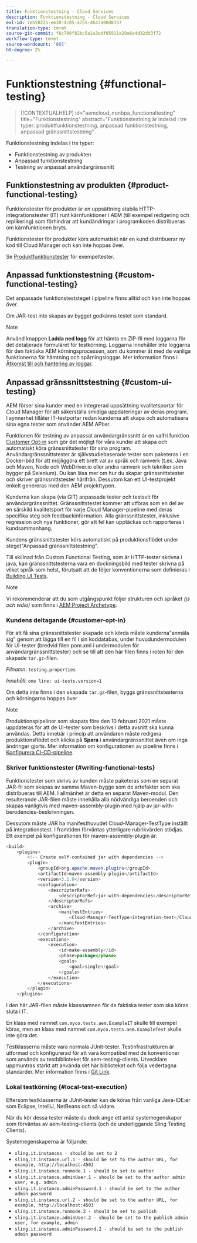 ```yaml
---
title: Funktionstestning - Cloud Services
description: Funktionstestning - Cloud Services
exl-id: 7eb50225-e638-4c05-a755-4647a00d8357
translation-type: tm+mt
source-git-commit: f6c700f82bc5a1a3edf05911a29a6e4d32dd3f72
workflow-type: tm+mt
source-wordcount: '865'
ht-degree: 2%

---
```


# Funktionstestning {#functional-testing}


>[!CONTEXTUALHELP]
>id="aemcloud_nonbpa_functionaltesting"
>title="Funktionstestning"
>abstract="Funktionstestning är indelad i tre typer: produktfunktionstestning, anpassad funktionstestning, anpassad gränssnittstestning"

Funktionstestning indelas i tre typer:


* Funktionstestning av produkten
* Anpassad funktionstestning
* Testning av anpassat användargränssnitt

## Funktionstestning av produkten {#product-functional-testing}

Funktionstester för produkter är en uppsättning stabila HTTP-integrationstester (IT) runt kärnfunktioner i AEM (till exempel redigering och replikering) som förhindrar att kundändringar i programkoden distribueras om kärnfunktionen bryts.

Funktionstester för produkter körs automatiskt när en kund distribuerar ny kod till Cloud Manager och kan inte hoppas över.

Se [Produktfunktionstester](https://github.com/adobe/aem-test-samples/tree/aem-cloud/smoke) för exempeltester.

## Anpassad funktionstestning {#custom-functional-testing}

Det anpassade funktionsteststeget i pipeline finns alltid och kan inte hoppas över.

Om JAR-test inte skapas av bygget godkänns testet som standard.

>[!NOTE]
>Använd knappen **Ladda ned logg** för att hämta en ZIP-fil med loggarna för det detaljerade formuläret för testkörning. Loggarna innehåller inte loggarna för den faktiska AEM körningsprocessen, som du kommer åt med de vanliga funktionerna för hämtning och spårningsloggar. Mer information finns i [Åtkomst till och hantering av loggar](/help/implementing/cloud-manager/manage-logs.md).

## Anpassad gränssnittstestning {#custom-ui-testing}

AEM förser sina kunder med en integrerad uppsättning kvalitetsportar för Cloud Manager för att säkerställa smidiga uppdateringar av deras program. I synnerhet tillåter IT-testportar redan kunderna att skapa och automatisera sina egna tester som använder AEM API:er.

Funktionen för testning av anpassat användargränssnitt är en valfri funktion [Customer Opt-in](#customer-opt-in) som gör det möjligt för våra kunder att skapa och automatiskt köra gränssnittstester för sina program. Användargränssnittstester är självstudiebaserade tester som paketeras i en Docker-bild för att möjliggöra ett brett val av språk och ramverk (t.ex. Java och Maven, Node och WebDriver.io eller andra ramverk och tekniker som bygger på Selenium). Du kan läsa mer om hur du skapar gränssnittstester och skriver gränssnittstester härifrån. Dessutom kan ett UI-testprojekt enkelt genereras med den AEM projekttypen.

Kunderna kan skapa (via GIT) anpassade tester och testsvit för användargränssnittet. Gränssnittstestet kommer att utföras som en del av en särskild kvalitetsport för varje Cloud Manager-pipeline med deras specifika steg och feedbackinformation. Alla gränssnittstester, inklusive regression och nya funktioner, gör att fel kan upptäckas och rapporteras i kundsammanhang.

Kundens gränssnittstester körs automatiskt på produktionsflödet under steget&quot;Anpassad gränssnittstestning&quot;.

Till skillnad från Custom Functional Testing, som är HTTP-tester skrivna i java, kan gränssnittstesterna vara en dockningsbild med tester skrivna på vilket språk som helst, förutsatt att de följer konventionerna som definieras i [Building UI Tests](https://experienceleague.adobe.com/docs/experience-manager-cloud-service/implementing/using-cloud-manager/test-results/ui-testing.html?lang=en#building-ui-tests).

>[!NOTE]
>Vi rekommenderar att du som utgångspunkt följer strukturen och språket *(js och wdio)* som finns i [AEM Project Archetype](https://github.com/adobe/aem-project-archetype/tree/master/src/main/archetype/ui.tests).

### Kundens deltagande {#customer-opt-in}

För att få sina gränssnittstester skapade och körda måste kunderna&quot;anmäla sig&quot; genom att lägga till en fil i sin koddatabas, under huvudundermodulen för UI-tester (bredvid filen pom.xml i undermodulen för användargränssnittstester) och se till att den här filen finns i roten för den skapade `tar.gz`-filen.

*Filnamn*: `testing.properties`

*Innehåll*:  `one line: ui-tests.version=1`

Om detta inte finns i den skapade `tar.gz`-filen, byggs gränssnittstesterna och körningarna hoppas över

>[!NOTE]
>Produktionspipelinor som skapats före den 10 februari 2021 måste uppdateras för att de UI-tester som beskrivs i detta avsnitt ska kunna användas. Detta innebär i princip att användaren måste redigera produktionsflödet och klicka på **Spara** i användargränssnittet även om inga ändringar gjorts.
>Mer information om konfigurationen av pipeline finns i [Konfigurera CI-CD-pipeline](https://experienceleague.adobe.com/docs/experience-manager-cloud-service/implementing/using-cloud-manager/configure-pipeline.html?lang=en#using-cloud-manager).

### Skriver funktionstester {#writing-functional-tests}

Funktionstester som skrivs av kunden måste paketeras som en separat JAR-fil som skapas av samma Maven-bygge som de artefakter som ska distribueras till AEM. I allmänhet är detta en separat Maven-modul. Den resulterande JAR-filen måste innehålla alla nödvändiga beroenden och skapas vanligtvis med maven-assembly-plugin med hjälp av jar-with-berodencies-beskrivningen.

Dessutom måste JAR ha manifesthuvudet Cloud-Manager-TestType inställt på integrationstest. I framtiden förväntas ytterligare rubrikvärden stödjas. Ett exempel på konfigurationen för maven-assembly-plugin är:

```java
<build>
    <plugins>
        <!-- Create self-contained jar with dependencies -->
        <plugin>
            <groupId>org.apache.maven.plugins</groupId>
            <artifactId>maven-assembly-plugin</artifactId>
            <version>3.1.0</version>
            <configuration>
                <descriptorRefs>
                    <descriptorRef>jar-with-dependencies</descriptorRef>
                </descriptorRefs>
                <archive>
                    <manifestEntries>
                        <Cloud-Manager-TestType>integration-test</Cloud-Manager-TestType>
                    </manifestEntries>
                </archive>
            </configuration>
            <executions>
                <execution>
                    <id>make-assembly</id>
                    <phase>package</phase>
                    <goals>
                        <goal>single</goal>
                    </goals>
                </execution>
            </executions>
        </plugin>
    </plugins>
```

I den här JAR-filen måste klassnamnen för de faktiska tester som ska köras sluta i IT.

En klass med namnet `com.myco.tests.aem.ExampleIT` skulle till exempel köras, men en klass med namnet `com.myco.tests.aem.ExampleTest` skulle inte göra det.

Testklasserna måste vara normala JUnit-tester. Testinfrastrukturen är utformad och konfigurerad för att vara kompatibel med de konventioner som används av testbiblioteket för aem-testing-clients. Utvecklare uppmuntras starkt att använda det här biblioteket och följa vedertagna standarder. Mer information finns i [Git Link](https://github.com/adobe/aem-testing-clients).

### Lokal testkörning {#local-test-execution}

Eftersom testklasserna är JUnit-tester kan de köras från vanliga Java-IDE:er som Eclipse, IntelliJ, NetBeans och så vidare.

När du kör dessa tester måste du dock ange ett antal systemegenskaper som förväntas av aem-testing-clients (och de underliggande Sling Testing Clients).

Systemegenskaperna är följande:

* `sling.it.instances - should be set to 2`
* `sling.it.instance.url.1 - should be set to the author URL, for example, http://localhost:4502`
* `sling.it.instance.runmode.1 - should be set to author`
* `sling.it.instance.adminUser.1 - should be set to the author admin user, e.g. admin`
* `sling.it.instance.adminPassword.1 - should be set to the author admin password`
* `sling.it.instance.url.2 - should be set to the author URL, for example, http://localhost:4503`
* `sling.it.instance.runmode.2 - should be set to publish`
* `sling.it.instance.adminUser.2 - should be set to the publish admin user, for example, admin`
* `sling.it.instance.adminPassword.2 - should be set to the publish admin password`
